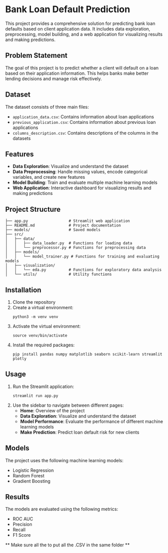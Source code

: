 # Bank Loan Default Prediction

This project provides a comprehensive solution for predicting bank loan defaults based on client application data. It includes data exploration, preprocessing, model building, and a web application for visualizing results and making predictions.

## Problem Statement

The goal of this project is to predict whether a client will default on a loan based on their application information. This helps banks make better lending decisions and manage risk effectively.

## Dataset

The dataset consists of three main files:
- `application_data.csv`: Contains information about loan applications
- `previous_application.csv`: Contains information about previous loan applications
- `columns_description.csv`: Contains descriptions of the columns in the datasets

## Features

- **Data Exploration**: Visualize and understand the dataset
- **Data Preprocessing**: Handle missing values, encode categorical variables, and create new features
- **Model Building**: Train and evaluate multiple machine learning models
- **Web Application**: Interactive dashboard for visualizing results and making predictions

## Project Structure

```
├── app.py                  # Streamlit web application
├── README.md               # Project documentation
├── models/                 # Saved models
├── src/
│   ├── data/
│   │   ├── data_loader.py  # Functions for loading data
│   │   └── preprocessor.py # Functions for preprocessing data
│   ├── models/
│   │   └── model_trainer.py # Functions for training and evaluating models
│   ├── visualization/
│   │   └── eda.py          # Functions for exploratory data analysis
│   └── utils/              # Utility functions
```

## Installation

1. Clone the repository
2. Create a virtual environment:
   ```
   python3 -m venv venv
   ```
3. Activate the virtual environment:
   ```
   source venv/bin/activate
   ```
4. Install the required packages:
   ```
   pip install pandas numpy matplotlib seaborn scikit-learn streamlit plotly
   ```

## Usage

1. Run the Streamlit application:
   ```
   streamlit run app.py
   ```
2. Use the sidebar to navigate between different pages:
   - **Home**: Overview of the project
   - **Data Exploration**: Visualize and understand the dataset
   - **Model Performance**: Evaluate the performance of different machine learning models
   - **Make Prediction**: Predict loan default risk for new clients

## Models

The project uses the following machine learning models:
- Logistic Regression
- Random Forest
- Gradient Boosting

## Results

The models are evaluated using the following metrics:
- ROC AUC
- Precision
- Recall
- F1 Score

** Make sure all the to put all the .CSV in the same folder **
